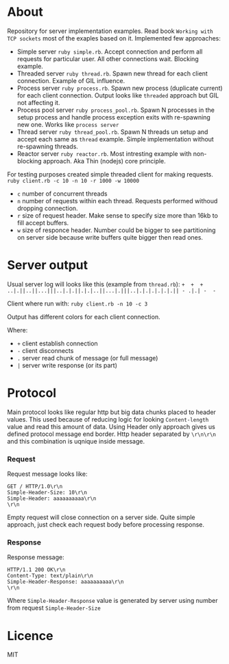 # About

Repository for server implementation examples. Read book `Working with TCP sockets` most of the exaples based on it.
Implemented few approaches:
- Simple server `ruby simple.rb`. Accept connection and perform all requests for particular user. All other connections wait. Blocking example.
- Threaded server `ruby thread.rb`. Spawn new thread for each client connection. Example of GIL influence.
- Process server `ruby process.rb`. Spawn new process (duplicate current) for each client connection. Output looks like `threaded` approach but GIL not affecting it.
- Process pool server `ruby process_pool.rb`. Spawn N processes in the setup process and handle process exception exits with re-spawning new one. Works like `process server`
- Thread server `ruby thread_pool.rb`. Spawn N threads un setup and accept each same as `thread` example. Simple implementation without re-spawning threads.
- Reactor server `ruby reactor.rb`. Most intresting example with non-blocking approach. Aka Thin (nodejs) core principle. 

For testing purposes created simple threaded client for making requests.
`ruby client.rb -c 10 -n 10 -r 1000 -w 10000`
- `c` number of concurrent threads 
- `n` number of requests within each thread. Requests performed withoud dropping connection.
- `r` size of request header. Make sense to specify size more than 16kb to fill accept buffers.
- `w` size of responce header. Number could be bigger to see partitioning on server side because write buffers quite bigger then read ones.

# Server output

Usual server log will looks like this (example from `thread.rb`):
`+  +  + ..|.||..||...|||..|.|.||.|.|..||...|.|||..|.|.|.|.|.|.|| - .|.| -  - `

Client where run with:
`ruby client.rb -n 10 -c 3`

Output has different colors for each client connection.

Where:
- `+` client establish connection
- `-` client disconnects
- `.` server read chunk of message (or full message) 
- `|` server write response (or its part)


# Protocol

Main protocol looks like regular http but big data chunks placed to header values.
This used because of reducing logic for looking `Content-length` value and read this amount of data. Using Header only approach gives us defined protocol message end border. Http header separated by `\r\n\r\n` and this combination is uqnique inside message.

### Request 
Request message looks like:
```
GET / HTTP/1.0\r\n
Simple-Header-Size: 10\r\n
Simple-Header: aaaaaaaaaa\r\n
\r\n
```
Empty request will close connection on a server side. Quite simple approach, just check each request body before processing response.

### Response 

Response message:
```
HTTP/1.1 200 OK\r\n
Content-Type: text/plain\r\n
Simple-Header-Response: aaaaaaaaaa\r\n
\r\n
```

Where `Simple-Header-Response` value is generated by server using number from request `Simple-Header-Size`

# Licence

MIT
